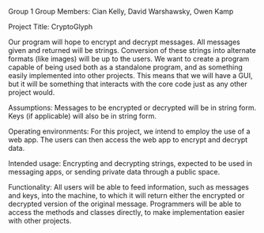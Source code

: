 Group 1
Group Members: Cian Kelly, David Warshawsky, Owen Kamp

Project Title: CryptoGlyph

Our program will hope to encrypt and decrypt messages. All messages given and returned will be strings. Conversion of these strings into alternate formats (like images) will be up to the users. We want to create a program capable of being used both as a standalone program, and as something easily implemented into other projects. This means that we will have a GUI, but it will be something that interacts with the core code just as any other project would.


<Description of Kleopatra to study previous work>


Assumptions: Messages to be encrypted or decrypted will be in string form. Keys (if applicable) will also be in string form. 
  
Operating environments: For this project, we intend to employ the use of a web app. The users can then access the web app to encrypt and decrypt data.
  
Intended usage: Encrypting and decrypting strings, expected to be used in messaging apps, or sending private data through a public space.


Functionality:
All users will be able to feed information, such as messages and keys, into the machine, to which it will return either the encrypted or decrypted version of the original message. Programmers will be able to access the methods and classes directly, to make implementation easier with other projects.
